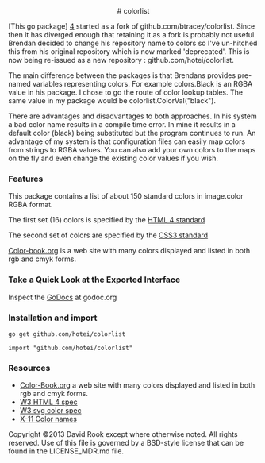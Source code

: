 <center>
# colorlist
</center>

[This go package] [4] started as a fork of github.com/btracey/colorlist.  Since then
it has diverged enough that retaining it as a fork is probably not useful.  Brendan
decided to change his repository name to colors so I've un-hitched this from
his original repository which is now marked 'deprecated'.  This is now being
re-issued as a new repository : github.com/hotei/colorlist.

The main difference between the packages is that Brendans provides pre-named
variables representing colors.  For example colors.Black is an RGBA value in
his package. I chose to go the route of color lookup tables.  The same value in
my package would be colorlist.ColorVal("black").

There are advantages and disadvantages to both approaches.  In his system a bad 
color name results in a compile time error.  In mine it results in a default 
color (black) being substituted but the program continues to run.  An advantage
of my system is that configuration files can easily map colors from strings to
RGBA values.  You can also add your own colors to the maps on the fly and even
change the existing color values if you wish.

### Features

This package contains a list of about 150 standard colors in image.color RGBA format.

The first set (16) colors is specified by the [HTML 4 standard][1]

The second set of  colors are specified by the [CSS3 standard][3]

[Color-book.org][2] is a web site with many colors displayed and listed in
both rgb and cmyk forms.

### Take a Quick Look at the Exported Interface

Inspect the [GoDocs][5] at godoc.org

### Installation and import

```
go get github.com/hotei/colorlist

import "github.com/hotei/colorlist"
```


### Resources

* [Color-Book.org][2] a web site with many colors displayed and listed in
both rgb and cmyk forms.
* [W3 HTML 4 spec][1]
* [W3 svg color spec][3]
* [X-11 Color names][7]

[1]: http://www.w3.org/TR/REC-html40/types.html#h-6.5	"HTML 4 color info"
[2]: http://color-book.org/color-index,a "color-book.org"
[3]: http://www.w3.org/TR/css3-color/#svg-color "www.W3.org svg color"
[4]: http://www.github.com/hotei/colorlist "github/hotei/colorlist"
[5]: http://godoc.org/github.com/hotei/colorlist "GoDoc.org"
[7]: http://en.wikipedia.org/wiki/X11_color_names "X-11 color names"

Copyright ©2013 David Rook except where otherwise noted. All rights
reserved. Use of this file is governed by a BSD-style license that can be
found in the LICENSE_MDR.md file.

